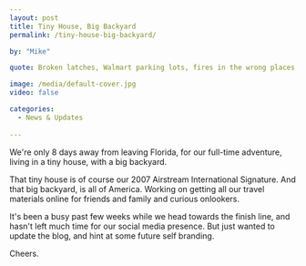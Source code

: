```yaml
---
layout: post
title: Tiny House, Big Backyard
permalink: /tiny-house-big-backyard/

by: "Mike"

quote: Broken latches, Walmart parking lots, fires in the wrong places, and Airganization

image: /media/default-cover.jpg
video: false

categories:
  - News & Updates
  
---
```


We're only 8 days away from leaving Florida, for our full-time adventure, living in a tiny house, with a big backyard.

That tiny house is of course our 2007 Airstream International Signature. And that big backyard, is all of America. Working on getting all our travel materials online for friends and family and curious onlookers.

It's been a busy past few weeks while we head towards the finish line, and hasn't left much time for our social media presence. But just wanted to update the blog, and hint at some future self branding.

Cheers.